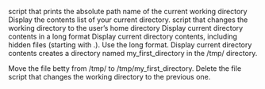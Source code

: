 script that prints the absolute path name of the current working directory
Display the contents list of your current directory.
script that changes the working directory to the user’s home directory
Display current directory contents in a long format
Display current directory contents, including hidden files (starting with .). Use the long format.
Display current directory contents
creates a directory named my_first_directory in the /tmp/ directory.

Move the file betty from /tmp/ to /tmp/my_first_directory.
Delete the file 
script that changes the working directory to the previous one.

